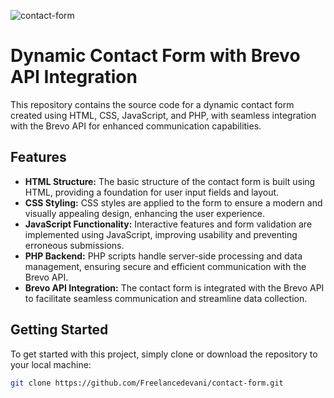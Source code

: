 ![contact-form](https://github.com/Freelancedevani/contact-form/assets/77118239/ccba7e64-bf29-426d-8a69-974eed3e15db)


# Dynamic Contact Form with Brevo API Integration

This repository contains the source code for a dynamic contact form created using HTML, CSS, JavaScript, and PHP, with seamless integration with the Brevo API for enhanced communication capabilities.

## Features

- **HTML Structure:** The basic structure of the contact form is built using HTML, providing a foundation for user input fields and layout.
- **CSS Styling:** CSS styles are applied to the form to ensure a modern and visually appealing design, enhancing the user experience.
- **JavaScript Functionality:** Interactive features and form validation are implemented using JavaScript, improving usability and preventing erroneous submissions.
- **PHP Backend:** PHP scripts handle server-side processing and data management, ensuring secure and efficient communication with the Brevo API.
- **Brevo API Integration:** The contact form is integrated with the Brevo API to facilitate seamless communication and streamline data collection.

## Getting Started

To get started with this project, simply clone or download the repository to your local machine:

```bash
git clone https://github.com/Freelancedevani/contact-form.git


